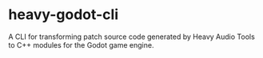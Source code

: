 # heavy-godot-cli
A CLI for transforming patch source code generated by Heavy Audio Tools to C++ modules for the Godot game engine.
